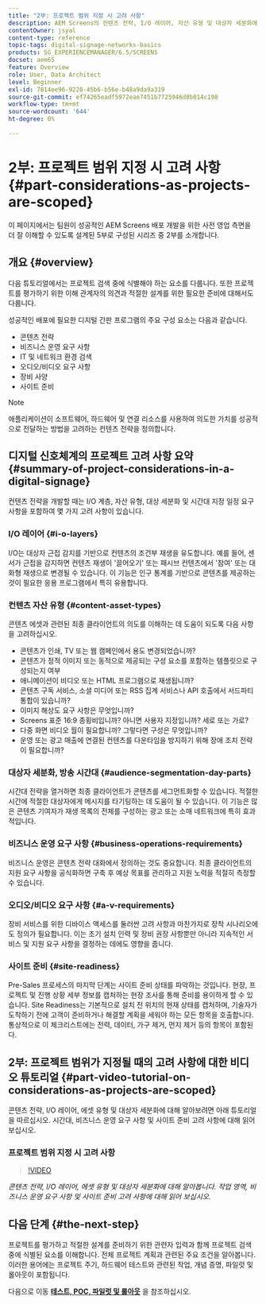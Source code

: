 ```yaml
---
title: "2부: 프로젝트 범위 지정 시 고려 사항"
description: AEM Screens의 컨텐츠 전략, I/O 레이어, 자산 유형 및 대상자 세분화에 대해 알아봅니다. 작업 영역, 비즈니스 운영 요구 사항 및 사이트 준비 고려 사항에 대해 읽어 보십시오.
contentOwner: jsyal
content-type: reference
topic-tags: digital-signage-networks-basics
products: SG_EXPERIENCEMANAGER/6.5/SCREENS
docset: aem65
feature: Overview
role: User, Data Architect
level: Beginner
exl-id: 7814ee96-9220-45b6-b56e-b48a9da9a319
source-git-commit: ef74265eadf5972eae7451b7725946d8b014c198
workflow-type: tm+mt
source-wordcount: '644'
ht-degree: 0%

---
```


# 2부: 프로젝트 범위 지정 시 고려 사항 {#part-considerations-as-projects-are-scoped}

이 페이지에서는 팀원이 성공적인 AEM Screens 배포 개발을 위한 사전 영업 측면을 더 잘 이해할 수 있도록 설계된 5부로 구성된 시리즈 중 2부를 소개합니다.

## 개요 {#overview}

다음 튜토리얼에서는 프로젝트 검색 중에 식별해야 하는 요소를 다룹니다. 또한 프로젝트를 평가하기 위한 이해 관계자의 의견과 적절한 설계를 위한 필요한 준비에 대해서도 다룹니다.

성공적인 배포에 필요한 디지털 간판 프로그램의 주요 구성 요소는 다음과 같습니다.

* 콘텐츠 전략
* 비즈니스 운영 요구 사항
* IT 및 네트워크 환경 검색
* 오디오/비디오 요구 사항
* 장비 사양
* 사이트 준비

>[!NOTE]
>
>애플리케이션이 소프트웨어, 하드웨어 및 연결 리소스를 사용하여 의도한 가치를 성공적으로 전달하는 방법을 고려하는 컨텐츠 전략을 정의합니다.

## 디지털 신호체계의 프로젝트 고려 사항 요약 {#summary-of-project-considerations-in-a-digital-signage}

컨텐츠 전략을 개발할 때는 I/O 계층, 자산 유형, 대상 세분화 및 시간대 지정 일정 요구 사항을 포함하여 몇 가지 고려 사항이 있습니다.

### I/O 레이어 {#i-o-layers}

I/O는 대상자 근접 감지를 기반으로 컨텐츠의 조건부 재생을 유도합니다. 예를 들어, 센서가 근접을 감지하면 컨텐츠 재생이 &#39;끌어오기&#39; 또는 패시브 컨텐츠에서 &#39;참여&#39; 또는 대화형 재생으로 변경될 수 있습니다. 이 기능은 인구 통계를 기반으로 콘텐츠를 제공하는 것이 필요한 응용 프로그램에서 특히 유용합니다.

### 컨텐츠 자산 유형 {#content-asset-types}

콘텐츠 에셋과 관련된 최종 클라이언트의 의도를 이해하는 데 도움이 되도록 다음 사항을 고려하십시오.

* 콘텐츠가 인쇄, TV 또는 웹 캠페인에서 용도 변경되었습니까?
* 콘텐츠가 정적 이미지 또는 동적으로 제공되는 구성 요소를 포함하는 템플릿으로 구성되는지 여부
* 애니메이션이 비디오 또는 HTML 프로그램으로 재생됩니까?
* 콘텐츠 구독 서비스, 소셜 미디어 또는 RSS 집계 서비스나 API 호출에서 서드파티 통합이 있습니까?
* 이미지 해상도 요구 사항은 무엇입니까?
* Screens 표준 16:9 종횡비입니까? 아니면 사용자 지정입니까? 세로 또는 가로?
* 다중 화면 비디오 월이 필요합니까? 그렇다면 구성은 무엇입니까?
* 운영 또는 광고 매출에 연결된 컨텐츠를 다운타임을 방지하기 위해 장애 조치 전략이 필요합니까?

### 대상자 세분화, 방송 시간대 {#audience-segmentation-day-parts}

시간대 전략을 열거하면 최종 클라이언트가 콘텐츠를 세그먼트화할 수 있습니다. 적절한 시간에 적절한 대상자에게 메시지를 타기팅하는 데 도움이 될 수 있습니다. 이 기능은 많은 콘텐츠 기여자가 재생 목록의 전체를 구성하는 광고 또는 소매 네트워크에 특히 효과적입니다.

### 비즈니스 운영 요구 사항 {#business-operations-requirements}

비즈니스 운영은 콘텐츠 전략 대화에서 정의하는 것도 중요합니다. 최종 클라이언트의 지원 요구 사항을 공식화하면 구축 후 예상 목표를 관리하고 지원 노력을 적절히 측정할 수 있습니다.

### 오디오/비디오 요구 사항 {#a-v-requirements}

장비 서비스를 위한 디바이스 액세스를 둘러싼 고려 사항과 마찬가지로 장착 시나리오에도 정의가 필요합니다. 이는 초기 설치 인력 및 장비 권장 사항뿐만 아니라 지속적인 서비스 및 지원 요구 사항을 결정하는 데에도 영향을 줍니다.

### 사이트 준비 {#site-readiness}

Pre-Sales 프로세스의 마지막 단계는 사이트 준비 상태를 파악하는 것입니다. 현장, 프로젝트 및 진행 상황 세부 정보를 캡처하는 현장 조사를 통해 준비를 용이하게 할 수 있습니다. Site Readiness는 기본적으로 설치 전 위치의 현재 상태를 캡처하며, 기술자가 도착하기 전에 고객이 준비하거나 해결할 계획을 세워야 하는 모든 항목을 호출합니다. 통상적으로 이 체크리스트에는 전력, 데이터, 가구 제거, 먼지 제거 등의 항목이 포함된다.

## 2부: 프로젝트 범위가 지정될 때의 고려 사항에 대한 비디오 튜토리얼 {#part-video-tutorial-on-considerations-as-projects-are-scoped}

콘텐츠 전략, I/O 레이어, 에셋 유형 및 대상자 세분화에 대해 알아보려면 아래 튜토리얼을 따르십시오. 시간대, 비즈니스 운영 요구 사항 및 사이트 준비 고려 사항에 대해 읽어보십시오.

### 프로젝트 범위 지정 시 고려 사항

>[!VIDEO](https://video.tv.adobe.com/v/28380)

*콘텐츠 전략, I/O 레이어, 에셋 유형 및 대상자 세분화에 대해 알아봅니다. 작업 영역, 비즈니스 운영 요구 사항 및 사이트 준비 고려 사항에 대해 읽어 보십시오.*

## 다음 단계 {#the-next-step}

프로젝트를 평가하고 적절한 설계를 준비하기 위한 관련자 입력과 함께 프로젝트 검색 중에 식별된 요소를 이해합니다. 전체 프로젝트 계획과 관련된 주요 조건을 알아봅니다. 이러한 용어에는 프로젝트 주기, 하드웨어 테스트와 관련된 작업, 개념 증명, 파일럿 및 롤아웃이 포함됩니다.

다음으로 이동 **[테스트, POC, 파일럿 및 롤아웃](testing-pocs-pilots-rollouts.md)** 을 참조하십시오.
